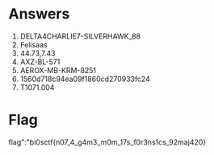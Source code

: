 # Answers

1. DELTA4CHARLIE7-SILVERHAWK_88
2. Felisaas
3. 44.73,7.43
4. AXZ-BL-571
5. AEROX-MB-KRM-8251
6. 1560d718c94ea09f1860cd270933fc24
7. T1071.004

# Flag 
flag":"bi0sctf{n07_4_g4m3_m0m_17s_f0r3ns1cs_92maj420}
